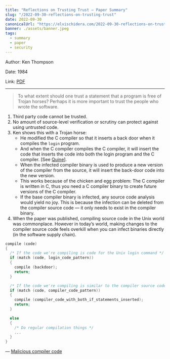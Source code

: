 ```yaml
---
title: "Reflections on Trusting Trust — Paper Summary"
slug: "/2022-09-30-reflections-on-trusting-trust"
date: 2022-09-30
canonicalUrl: "https://elvischidera.com/2022-09-30-reflections-on-trusting-trust/"
banner: ./assets/banner.jpeg
tags:
  - summary
  - paper
  - security
---
```


Author: Ken Thompson

Date: 1984

Link: [PDF](https://users.ece.cmu.edu/~ganger/712.fall02/papers/p761-thompson.pdf)

-----

> To what extent should one trust a statement that a program is free of Trojan horses? Perhaps it is more important to trust the people who wrote the software.  

1. Third party code cannot be trusted.
2. No amount of source-level verification or scrutiny can protect against using untrusted code. 
3. Ken shows this with a Trojan horse:
    * He modified the C compiler so that it inserts a back door when it compiles the `login` program.
    * And when the C compiler compiles the C compiler, it will insert the code that inserts the code into both the login program and the C compiler. [See [Quine](https://en.wikipedia.org/wiki/Quine_(computing))].
    * When the infected compiler binary is used to produce a new version of the compiler from the source, it will insert the back-door code into the new version.
    * This works because of the chicken and egg problem: The C compiler is written in C, thus you need a C compiler binary to create future versions of the C compiler.
    * If the base compiler binary is infected, any source code analysis would yield no joy. This is because the infection can be deleted from the compiler source code — it only needs to exist in the compiler binary.
5. When the paper was published, compiling source code in the Unix world was commonplace. However in today’s world, making changes to the compiler source code feels overkill when you can infect binaries directly (in the software supply chain).

```c
compile (code)
{
  /* If the code we're compiling is code for the Unix login command */
  if (match (code, login_code_pattern))
  {
    compile (backdoor);
    return;
  }

  /* If the code we're compiling is similar to the compiler source code */
  if (match (code, compiler_code_pattern))
  {
    compile (compiler_code_with_both_if_statements_inserted);
    return;
  }

  else
  {
    /* Do regular compilation things */
    ...
  }
}
```
— [Malicious compiler code](https://mananshah99.github.io/blog/2020/07/01/trusting-trust/)